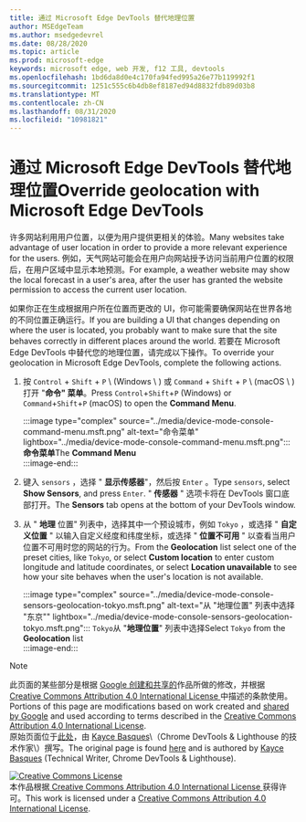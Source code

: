```yaml
---
title: 通过 Microsoft Edge DevTools 替代地理位置
author: MSEdgeTeam
ms.author: msedgedevrel
ms.date: 08/28/2020
ms.topic: article
ms.prod: microsoft-edge
keywords: microsoft edge, web 开发, f12 工具, devtools
ms.openlocfilehash: 1bd6da8d0e4c170fa94fed995a26e77b119992f1
ms.sourcegitcommit: 1251c555c6b4db8ef8187ed94d8832fdb89d03b8
ms.translationtype: MT
ms.contentlocale: zh-CN
ms.lasthandoff: 08/31/2020
ms.locfileid: "10981821"
---
```

<!-- Copyright Kayce Basques 

   Licensed under the Apache License, Version 2.0 (the "License");
   you may not use this file except in compliance with the License.
   You may obtain a copy of the License at

       https://www.apache.org/licenses/LICENSE-2.0

   Unless required by applicable law or agreed to in writing, software
   distributed under the License is distributed on an "AS IS" BASIS,
   WITHOUT WARRANTIES OR CONDITIONS OF ANY KIND, either express or implied.
   See the License for the specific language governing permissions and
   limitations under the License.  -->





# <span data-ttu-id="3d19c-103">通过 Microsoft Edge DevTools 替代地理位置</span><span class="sxs-lookup"><span data-stu-id="3d19c-103">Override geolocation with Microsoft Edge DevTools</span></span>   



<span data-ttu-id="3d19c-104">许多网站利用用户位置，以便为用户提供更相关的体验。</span><span class="sxs-lookup"><span data-stu-id="3d19c-104">Many websites take advantage of user location in order to provide a more relevant experience for the users.</span></span>  <span data-ttu-id="3d19c-105">例如，天气网站可能会在用户向网站授予访问当前用户位置的权限后，在用户区域中显示本地预测。</span><span class="sxs-lookup"><span data-stu-id="3d19c-105">For example, a weather website may show the local forecast in a user's area, after the user has granted the website permission to access the current user location.</span></span>  

<!--todo: add link to user location section when available -->  

<span data-ttu-id="3d19c-106">如果你正在生成根据用户所在位置而更改的 UI，你可能需要确保网站在世界各地的不同位置正确运行。</span><span class="sxs-lookup"><span data-stu-id="3d19c-106">If you are building a UI that changes depending on where the user is located, you probably want to make sure that the site behaves correctly in different places around the world.</span></span>  <span data-ttu-id="3d19c-107">若要在 Microsoft Edge DevTools 中替代您的地理位置，请完成以下操作。</span><span class="sxs-lookup"><span data-stu-id="3d19c-107">To override your geolocation in Microsoft Edge DevTools, complete the following actions.</span></span>  

1.  <span data-ttu-id="3d19c-108">按 `Control` + `Shift` + `P` \ (Windows \ ) 或 `Command` + `Shift` + `P` \ (macOS \ ) 打开 "**命令" 菜单**。</span><span class="sxs-lookup"><span data-stu-id="3d19c-108">Press `Control`+`Shift`+`P` \(Windows\) or `Command`+`Shift`+`P` \(macOS\) to open the **Command Menu**.</span></span>  
    
    :::image type="complex" source="../media/device-mode-console-command-menu.msft.png" alt-text="命令菜单" lightbox="../media/device-mode-console-command-menu.msft.png":::
       <span data-ttu-id="3d19c-110">**命令菜单**</span><span class="sxs-lookup"><span data-stu-id="3d19c-110">The **Command Menu**</span></span>  
    :::image-end:::  
    
1.  <span data-ttu-id="3d19c-111">键入 `sensors` ，选择 " **显示传感器**"，然后按 `Enter` 。</span><span class="sxs-lookup"><span data-stu-id="3d19c-111">Type `sensors`, select **Show Sensors**, and press `Enter`.</span></span>  <span data-ttu-id="3d19c-112">" **传感器** " 选项卡将在 DevTools 窗口底部打开。</span><span class="sxs-lookup"><span data-stu-id="3d19c-112">The **Sensors** tab opens at the bottom of your DevTools window.</span></span>  
1.  <span data-ttu-id="3d19c-113">从 " **地理** 位置" 列表中，选择其中一个预设城市，例如 `Tokyo` ，或选择 " **自定义位置** " 以输入自定义经度和纬度坐标，或选择 " **位置不可用** " 以查看当用户位置不可用时您的网站的行为。</span><span class="sxs-lookup"><span data-stu-id="3d19c-113">From the **Geolocation** list select one of the preset cities, like `Tokyo`, or select **Custom location** to enter custom longitude and latitude coordinates, or select **Location unavailable** to see how your site behaves when the user's location is not available.</span></span>  
    
    :::image type="complex" source="../media/device-mode-console-sensors-geolocation-tokyo.msft.png" alt-text="从 "地理位置" 列表中选择 "东京"" lightbox="../media/device-mode-console-sensors-geolocation-tokyo.msft.png":::
       <span data-ttu-id="3d19c-115">`Tokyo`从 "**地理位置**" 列表中选择</span><span class="sxs-lookup"><span data-stu-id="3d19c-115">Select `Tokyo` from the **Geolocation** list</span></span>  
    :::image-end:::  
    
<!--  
## Feedback   

  
-->  

<!-- links -->  

<!--[WebFundamentalsNativeHardwareUserLocationIndex]: /web/fundamentals/native-hardware/user-location/index "User Location"  -->  

> [!NOTE]
> <span data-ttu-id="3d19c-116">此页面的某些部分是根据 [Google 创建和共享的][GoogleSitePolicies]作品所做的修改，并根据[ Creative Commons Attribution 4.0 International License ][CCA4IL]中描述的条款使用。</span><span class="sxs-lookup"><span data-stu-id="3d19c-116">Portions of this page are modifications based on work created and [shared by Google][GoogleSitePolicies] and used according to terms described in the [Creative Commons Attribution 4.0 International License][CCA4IL].</span></span>  
> <span data-ttu-id="3d19c-117">原始页面位于[此处](https://developers.google.com/web/tools/chrome-devtools/device-mode/geolocation)，由 [Kayce Basques][KayceBasques]\（Chrome DevTools \& Lighthouse 的技术作家\）撰写。</span><span class="sxs-lookup"><span data-stu-id="3d19c-117">The original page is found [here](https://developers.google.com/web/tools/chrome-devtools/device-mode/geolocation) and is authored by [Kayce Basques][KayceBasques] \(Technical Writer, Chrome DevTools \& Lighthouse\).</span></span>  

[![Creative Commons License][CCby4Image]][CCA4IL]  
<span data-ttu-id="3d19c-119">本作品根据[ Creative Commons Attribution 4.0 International License ][CCA4IL]获得许可。</span><span class="sxs-lookup"><span data-stu-id="3d19c-119">This work is licensed under a [Creative Commons Attribution 4.0 International License][CCA4IL].</span></span>  

[CCA4IL]: https://creativecommons.org/licenses/by/4.0  
[CCby4Image]: https://i.creativecommons.org/l/by/4.0/88x31.png  
[GoogleSitePolicies]: https://developers.google.com/terms/site-policies  
[KayceBasques]: https://developers.google.com/web/resources/contributors/kaycebasques  
